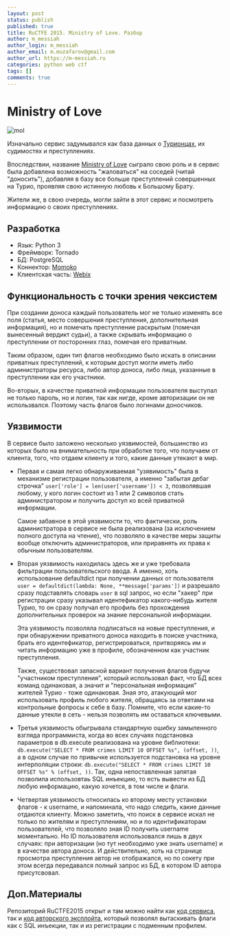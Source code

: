 ```yaml
---
layout: post
status: publish
published: true
title: RuCTFE 2015. Ministry of Love. Разбор
author: m_messiah
author_login: m_messiah
author_email: m.muzafarov@gmail.com
author_url: https://m-messiah.ru
categories: python web ctf
tags: []
comments: true
---
```


# Ministry of Love

![mol](https://github.com/HackerDom/ructfe-2015/raw/master/static/static/logos/mol.png)

<!--more-->

Изначально сервис задумывался как база данных о [Турионцах](https://ructf.org/e/2015/legend.html), их судимостях и преступлениях.

Впоследствии, название [Ministry of Love](https://en.wikipedia.org/wiki/Ministries_of_Nineteen_Eighty-Four#Ministry_of_Love) сыграло свою роль и в сервис была добавлена возможность "жаловаться" на соседей (читай "доносить"), добавляя в базу все больше преступлений совершенных на Турио, проявляя свою истинную любовь к Большому Брату.

Жители же, в свою очередь, могли зайти в этот сервис и посмотреть информацию о своих преступлениях.

## Разработка

+   Язык: Python 3
+   Фреймворк: Tornado
+   БД: PostgreSQL
+   Коннектор: [Momoko](https://github.com/FSX/momoko)
+   Клиентская часть: [Webix](http://webix.com)

## Функциональность с точки зрения чексистем

При создании доноса каждый пользователь мог не только изменять все поля (статья, место совершения преступления, дополнительная информация), но и помечать преступление раскрытым (помечая вынесенный вердикт судьи), а также скрывать информацию о преступлении от посторонних глаз, помечая его приватным.

Таким образом, один тип флагов необходимо было искать в описании приватных преступлений, к которым доступ могли иметь либо администраторы ресурса, либо автор доноса, либо лица, указанные в преступлении как его участники.


Во-вторых, в качестве приватной информации пользователя выступал не только пароль, но и логин, так как нигде, кроме авторизации он не использвался. Поэтому часть флагов было логинами доносчиков.

## Уязвимости

В сервисе было заложено несколько уязвимостей, большинство из которых было на внимательность при обработке того, что получаем от клиента, того, что отдаем клиенту и того, какие данные утекают в мир.

+   Первая и самая легко обнаруживаемая "узявимость" была в механизме регистрации пользователя, а именно "забытая дебаг строчка"
    `user['role'] = len(user['username']) < 3`, позволявшая любому, у кого логин состоит из 1 или 2 символов стать администратором и получить доступ ко всей приватной информации.

    Самое забавное в этой уязвимости то, что фактически, роль администратора в сервисе не была реализована (за исключением полного доступа на чтение), что позволяло в качестве меры защиты вообще отключить администраторов, или приравнять их права к обычным пользователям.

+   Вторая уязвимость находилась здесь же и уже требовала фильтрации пользовательского ввода.
    А именно, хоть использование defaultdict при получении данных от пользователя `user = defaultdict(lambda: None, **message['params'])`
    и разрешало сразу подставлять словарь `user` в sql запрос, но если "хакер" при регистрации сразу указывал идентефикатор какого-нибудь жителя Турио,
    то он сразу получал его профиль без прохождения дополнительных проверок на знание персональной информации.

    Эта уязвимость позволяла подписаться на новые преступления, и при обнаружении приватного доноса находить в поиске участника, брать его идентефикатор, регистрироваться, притворяясь им и читать информацию уже в профиле, обозначенном как участник преступления.

    Также, существовал запасной вариант получения флагов будучи "участником преступления", который использовал факт, что БД всех команд одинаковая, а значит и "персональная информация" жителей Турио - тоже одинаковая. Зная это, атакующий мог использовать профиль любого жителя, обращаясь за ответами на контрольные фопросы к себе в базу. Помните, что если какие-то данные утекли в сеть - нельзя позволять им оставаться ключевыми.


+   Третья уязвимость обыгрывала стандартную ошибку замыленного взгляда программиста, когда во всех случаях подстановка параметров в db.execute реализована на уровне библиотеки:
    `db.execute("SELECT * FROM crimes LIMIT 10 OFFSET %s", (offset, ))`, а в одном случае по привычке используется подстановка на уровне интерполяции строки:
    `db.execute("SELECT * FROM crimes LIMIT 10 OFFSET %s" % (offset, ))`. Так, одна непоставленная запятая позволила использовтаь SQL инъекцию, то есть вывести из БД любую информацию, какую хочется, в том числе и флаги.

+   Четвертая уязвимость относилась ко второму месту установки флагов - к username, и напоминала, что надо следить, какие данные отдаются клиенту.
    Можно заметить, что поиск в сервисе искал не только по жителям и преступлениям, но и по идентификаторам пользователей, что позволяло зная ID получить username моментально.
    Но ID пользователя использовался лишь в двух случаях: при авторизации (но тут необходимо уже знать username) и в качестве автора доноса.
    И действительно, хоть на странице просмотра преступления автор не отображался, но по сокету при этом всегда передавался полный запрос из БД, в котором ID автора присутсвовал.



## Доп.Материалы

Репозиторий RuCTFE2015 открыт и там можно найти как [код сервиса](https://github.com/HackerDom/ructfe-2015/tree/master/services/mol/service), так и [код авторского эксплойта](https://github.com/HackerDom/ructfe-2015/blob/master/sploits/mol/mol_sploit.py), который позволял вытаскивать флаги как с SQL инъекции, так и из регистрации с подменным профилем.




